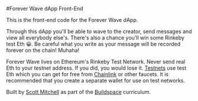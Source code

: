#Forever Wave dApp Front-End

This is the front-end code for the Forever Wave dApp.

Through this dApp you'll be able to wave to the creator, send messages and view all everybody else's. There's also a chance you'll win some Rinkeby test Eth 😀. Be careful what you write as your message will be recorded forever on the chain! Muhaha!

Forever Wave lives on Ethereum's Rinkeby Test Network. Never send real Eth to your testnet address. If you did, you would lose it. [Testnets](https://medium.com/compound-finance/the-beginners-guide-to-using-an-ethereum-test-network-95bbbc85fc1d) use test Eth which you can get for free from [Chainlink](https://faucets.chain.link/rinkeby) or other faucets. It is recommended that you create a separate wallet for use on test networks.

Built by [Scott Mitchell](https://github.com/scott-a-m/) as part of the [Buildspace](https://buildspace.so/) curriculum.
